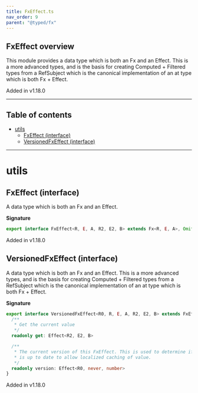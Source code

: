```yaml
---
title: FxEffect.ts
nav_order: 9
parent: "@typed/fx"
---
```


## FxEffect overview

This module provides a data type which is both an Fx and an Effect. This is a more advanced types, and is the basis
for creating Computed + Filtered types from a RefSubject which is the canonical implementation of
an at type which is both Fx + Effect.

Added in v1.18.0

---

<h2 class="text-delta">Table of contents</h2>

- [utils](#utils)
  - [FxEffect (interface)](#fxeffect-interface)
  - [VersionedFxEffect (interface)](#versionedfxeffect-interface)

---

# utils

## FxEffect (interface)

A data type which is both an Fx and an Effect.

**Signature**

```ts
export interface FxEffect<R, E, A, R2, E2, B> extends Fx<R, E, A>, Omit<Effect<R2, E2, B>, TypeId> {}
```

Added in v1.18.0

## VersionedFxEffect (interface)

A data type which is both an Fx and an Effect. This is a more advanced types, and is the basis
for creating Computed + Filtered types from a RefSubject which is the canonical implementation of
an at type which is both Fx + Effect.

**Signature**

```ts
export interface VersionedFxEffect<R0, R, E, A, R2, E2, B> extends FxEffect<R, E, A, R2, E2, B> {
  /**
   * Get the current value
   */
  readonly get: Effect<R2, E2, B>

  /**
   * The current version of this FxEffect. This is used to determine if the current value
   * is up to date to allow localized caching of value.
   */
  readonly version: Effect<R0, never, number>
}
```

Added in v1.18.0
